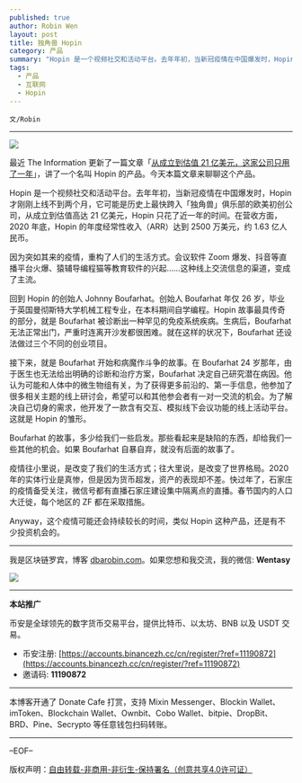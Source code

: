 ```yaml
---
published: true
author: Robin Wen
layout: post
title: 独角兽 Hopin
category: 产品
summary: "Hopin 是一个视频社交和活动平台。去年年初，当新冠疫情在中国爆发时，Hopin 才刚刚上线不到两个月，它可能是历史上最快跨入「独角兽」俱乐部的欧美初创公司，从成立到估值高达 21 亿美元，Hopin 只花了近一年的时间。在营收方面，2020 年底，Hopin 的年度经常性收入（ARR）达到 2500 万美元，约 1.63 亿人民币。疫情往小里说，是改变了我们的生活方式；往大里说，是改变了世界格局。2020 年的实体行业是真惨，但是因为货币超发，资产的表现却不差。快过年了，石家庄的疫情备受关注，微信号都有直播石家庄建设集中隔离点的直播。春节国内的人口大迁徙，每个地区的 ZF 都在采取措施。Anyway，这个疫情可能还会持续较长的时间，类似 Hopin 这种产品，还是有不少投资机会的。"
tags:
  - 产品
  - 互联网
  - Hopin
---
```


`文/Robin`

***

![](https://cdn.dbarobin.com/e2ramzc.png)

最近 The Information 更新了一篇文章「[从成立到估值 21 亿美元，这家公司只用了一年](https://mp.weixin.qq.com/s/NB0QzNRS1wx3ZaGlUoG__Q)」，讲了一个名叫 Hopin 的产品。今天本篇文章来聊聊这个产品。

Hopin 是一个视频社交和活动平台。去年年初，当新冠疫情在中国爆发时，Hopin 才刚刚上线不到两个月，它可能是历史上最快跨入「独角兽」俱乐部的欧美初创公司，从成立到估值高达 21 亿美元，Hopin 只花了近一年的时间。在营收方面，2020 年底，Hopin 的年度经常性收入（ARR）达到 2500 万美元，约 1.63 亿人民币。

因为突如其来的疫情，重构了人们的生活方式。会议软件 Zoom 爆发、抖音等直播平台火爆、猿辅导编程猫等教育软件的兴起……这种线上交流信息的渠道，变成了主流。

回到 Hopin 的创始人 Johnny Boufarhat。创始人 Boufarhat 年仅 26 岁，毕业于英国曼彻斯特大学机械工程专业，在本科期间自学编程。Hopin 故事最具传奇的部分，就是 Boufarhat 被诊断出一种罕见的免疫系统疾病。生病后，Boufarhat 无法正常出门，严重时连离开沙发都很困难。就在这样的状况下，Boufarhat 还设法做过三个不同的创业项目。

接下来，就是 Boufarhat 开始和病魔作斗争的故事。在 Boufarhat 24 岁那年，由于医生也无法给出明确的诊断和治疗方案，Boufarhat 决定自己研究潜在病因。他认为可能和人体中的微生物组有关，为了获得更多前沿的、第一手信息，他参加了很多相关主题的线上研讨会，希望可以和其他参会者有一对一交流的机会。为了解决自己切身的需求，他开发了一款含有交互、模拟线下会议功能的线上活动平台。这就是 Hopin 的雏形。

Boufarhat 的故事，多少给我们一些启发。那些看起来是缺陷的东西，却给我们一些其他的机会。如果 Boufarhat 自暴自弃，就没有后面的故事了。

疫情往小里说，是改变了我们的生活方式；往大里说，是改变了世界格局。2020 年的实体行业是真惨，但是因为货币超发，资产的表现却不差。快过年了，石家庄的疫情备受关注，微信号都有直播石家庄建设集中隔离点的直播。春节国内的人口大迁徙，每个地区的 ZF 都在采取措施。

Anyway，这个疫情可能还会持续较长的时间，类似 Hopin 这种产品，还是有不少投资机会的。

***

我是区块链罗宾，博客 [dbarobin.com](https://dbarobin.com/)。如果您想和我交流，我的微信: **Wentasy**

![](https://cdn.dbarobin.com/v4yywe2.png)

***

**本站推广**

币安是全球领先的数字货币交易平台，提供比特币、以太坊、BNB 以及 USDT 交易。

* 币安注册: [https://accounts.binancezh.cc/cn/register/?ref=11190872](https://accounts.binancezh.cc/cn/register/?ref=11190872)
* 邀请码: **11190872**

***

本博客开通了 Donate Cafe 打赏，支持 Mixin Messenger、Blockin Wallet、imToken、Blockchain Wallet、Ownbit、Cobo Wallet、bitpie、DropBit、BRD、Pine、Secrypto 等任意钱包扫码转账。

<center>
    <div class="--donate-button"
         data-button-id="f8b9df0d-af9a-460d-8258-d3f435445075"
    ></div>
</center>

***

–EOF–

版权声明：[自由转载-非商用-非衍生-保持署名（创意共享4.0许可证）](http://creativecommons.org/licenses/by-nc-nd/4.0/deed.zh)